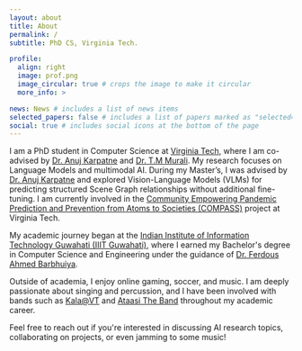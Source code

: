 ```yaml
---
layout: about
title: About
permalink: /
subtitle: PhD CS, Virginia Tech. 

profile:
  align: right
  image: prof.png
  image_circular: true # crops the image to make it circular
  more_info: >

news: News # includes a list of news items
selected_papers: false # includes a list of papers marked as "selected={true}"
social: true # includes social icons at the bottom of the page
---
```


I am a PhD student in Computer Science at [Virginia Tech](https://cs.vt.edu/), where I am co-advised by [Dr. Anuj Karpatne](https://people.cs.vt.edu/karpatne/) and [Dr. T.M Murali](https://bioinformatics.cs.vt.edu/~murali/). My research focuses on Language Models and multimodal AI. During my Master’s, I was advised by [Dr. Anuj Karpatne](https://people.cs.vt.edu/karpatne/) and explored Vision-Language Models (VLMs) for predicting structured Scene Graph relationships without additional fine-tuning. I am currently involved in the [Community Empowering Pandemic Prediction and Prevention from Atoms to Societies (COMPASS)](https://www.compass-pipp.org/) project at Virginia Tech.

My academic journey began at the [Indian Institute of Information Technology Guwahati (IIIT Guwahati)](https://www.iiitg.ac.in/), where I earned my Bachelor's degree in Computer Science and Engineering under the guidance of [Dr. Ferdous Ahmed Barbhuiya](https://www.iiitg.ac.in/computer-science-and-engineering/dr-ferdous-ahmed-barbhuiya-2). 

Outside of academia, I enjoy online gaming, soccer, and music. I am deeply passionate about singing and percussion, and I have been involved with bands such as [Kala@VT](https://www.instagram.com/kala_vt/?hl=en) and [Ataasi The Band](https://www.instagram.com/ataasi_the_band/) throughout my academic career.

Feel free to reach out if you're interested in discussing AI research topics, collaborating on projects, or even jamming to some music!

